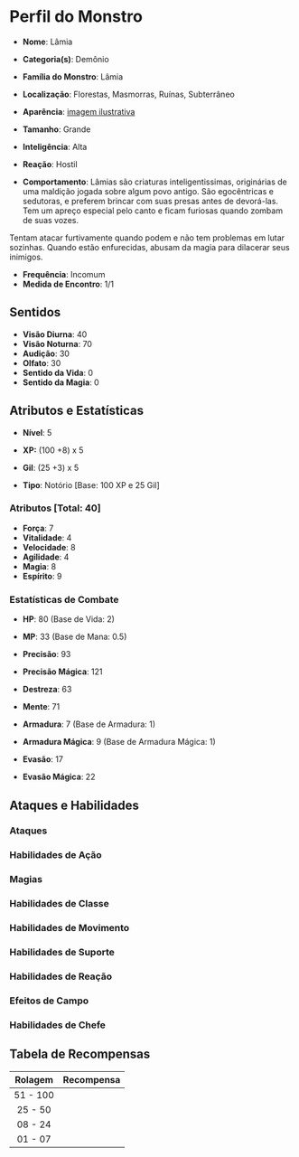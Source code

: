 # Perfil do Monstro

* **Nome**: Lâmia
* **Categoria(s)**: Demônio
* **Família do Monstro**: Lâmia
* **Localização**: Florestas, Masmorras, Ruínas, Subterrâneo

* **Aparência**: [imagem ilustrativa](https://vignette2.wikia.nocookie.net/finalfantasy/images/5/5c/Lamia_RW.png/revision/latest?cb=20120702234535)

* **Tamanho**: Grande
* **Inteligência**: Alta
* **Reação**: Hostil
* **Comportamento**: Lâmias são criaturas inteligentissimas, originárias de uma maldição jogada sobre algum povo antigo. São egocêntricas e sedutoras, e preferem brincar com suas presas antes de devorá-las. Tem um apreço especial pelo canto e ficam furiosas quando zombam de suas vozes.

Tentam atacar furtivamente quando podem e não tem problemas em lutar sozinhas. Quando estão enfurecidas, abusam da magia para dilacerar seus inimigos.

* **Frequência**: Incomum
* **Medida de Encontro**: 1/1

## Sentidos

* **Visão Diurna**: 40
* **Visão Noturna**: 70
* **Audição**: 30
* **Olfato**: 30
* **Sentido da Vida**: 0
* **Sentido da Magia**: 0

## Atributos e Estatísticas

* **Nível**: 5

* **XP:** (100 +8) x 5
* **Gil**: (25 +3) x 5

* **Tipo**: Notório [Base: 100 XP e 25 Gil]

### Atributos [Total: 40]

* **Força**: 7
* **Vitalidade**: 4
* **Velocidade**: 8
* **Agilidade**: 4
* **Magia**: 8
* **Espírito**: 9

### Estatísticas de Combate

* **HP**: 80 (Base de Vida: 2)
* **MP**: 33 (Base de Mana: 0.5)

* **Precisão**: 93
* **Precisão Mágica**: 121
* **Destreza**: 63
* **Mente**: 71
* **Armadura**: 7 (Base de Armadura: 1)
* **Armadura Mágica**: 9 (Base de Armadura Mágica: 1)
* **Evasão**: 17
* **Evasão Mágica**: 22

## Ataques e Habilidades

### Ataques

### Habilidades de Ação

### Magias

### Habilidades de Classe

### Habilidades de Movimento

### Habilidades de Suporte

### Habilidades de Reação

### Efeitos de Campo

### Habilidades de Chefe

## Tabela de Recompensas

| Rolagem   | Recompensa      |
|:---------:|:---------------:|
| 51 - 100  |                 |
| 25 - 50   |                 |
| 08 - 24   |                 |
| 01 - 07   |                 |